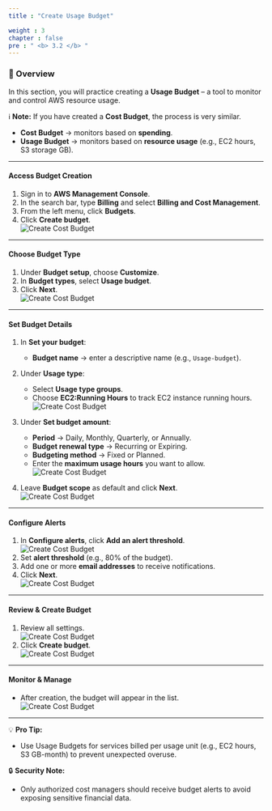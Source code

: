 ```yaml
---
title : "Create Usage Budget"

weight : 3
chapter : false
pre : " <b> 3.2 </b> "
---
```


### 📝 Overview
In this section, you will practice creating a **Usage Budget** – a tool to monitor and control AWS resource usage.  
 

ℹ️ **Note:** If you have created a **Cost Budget**, the process is very similar.  
- **Cost Budget** → monitors based on **spending**.  
- **Usage Budget** → monitors based on **resource usage** (e.g., EC2 hours, S3 storage GB).  

---

#### Access Budget Creation
1. Sign in to **AWS Management Console**.  
2. In the search bar, type **Billing** and select **Billing and Cost Management**.  
3. From the left menu, click **Budgets**.  
4. Click **Create budget**.   
![Create Cost Budget](/images/3/12.png?featherlight=false&width=90pc)
---


#### Choose Budget Type
1. Under **Budget setup**, choose **Customize**.  
2. In **Budget types**, select **Usage budget**.  
3. Click **Next**.  
![Create Cost Budget](/images/3/13.png?featherlight=false&width=90pc)


---

#### Set Budget Details
1. In **Set your budget**:  
   - **Budget name** → enter a descriptive name (e.g., `Usage-budget`).  
2. Under **Usage type**:  
   - Select **Usage type groups**.  
   - Choose **EC2:Running Hours** to track EC2 instance running hours. 
![Create Cost Budget](/images/3/14.png?featherlight=false&width=90pc)
3. Under **Set budget amount**:  
   - **Period** → Daily, Monthly, Quarterly, or Annually.  
   - **Budget renewal type** → Recurring or Expiring.  
   - **Budgeting method** → Fixed or Planned.  
   - Enter the **maximum usage hours** you want to allow.  
![Create Cost Budget](/images/3/15.png?featherlight=false&width=90pc)

4. Leave **Budget scope** as default and click **Next**.  
![Create Cost Budget](/images/3/16.png?featherlight=false&width=90pc)

---
#### Configure Alerts
1. In **Configure alerts**, click **Add an alert threshold**.  
![Create Cost Budget](/images/3/17.png?featherlight=false&width=90pc)
2. Set **alert threshold** (e.g., 80% of the budget).  
3. Add one or more **email addresses** to receive notifications.  
4. Click **Next**.    
![Create Cost Budget](/images/3/18.png?featherlight=false&width=90pc)


---
#### Review & Create Budget
1. Review all settings.  
![Create Cost Budget](/images/3/19.png?featherlight=false&width=90pc)
2. Click **Create budget**.  
![Create Cost Budget](/images/3/20.png?featherlight=false&width=90pc)

---

#### Monitor & Manage
- After creation, the budget will appear in the list.  
![Create Cost Budget](/images/3/21.png?featherlight=false&width=90pc)


---

💡 **Pro Tip:**  
- Use Usage Budgets for services billed per usage unit (e.g., EC2 hours, S3 GB-month) to prevent unexpected overuse.  

🔒 **Security Note:**  
- Only authorized cost managers should receive budget alerts to avoid exposing sensitive financial data.